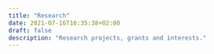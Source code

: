 ```yaml
---
title: "Research"
date: 2021-07-16T16:35:38+02:00
draft: false
description: "Research projects, grants and interests."
---
```



